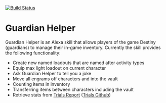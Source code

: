 [![Build Status](https://travis-ci.org/rking788/guardian-helper.svg?branch=master)](https://travis-ci.org/rking788/guardian-helper)

Guardian Helper
=================

Guardian Helper is an Alexa skill that allows players of the game Destiny (guardians) to manage their in-game inventory. Currently the skill provides the following functionality:

- Create new named loadouts that are named after activity types
- Equip max light loadout on current character
- Ask Guardian Helper to tell you a joke
- Move all engrams off characters and into the vault
- Counting items in inventory
- Transferring items between characters including the vault
- Retrieve stats from [Trials Report] ([Trials Github])

[Trials Report]: https://trials.report
[Trials Github]: https://github.com/DestinyTrialsReport/DestinyTrialsReport
